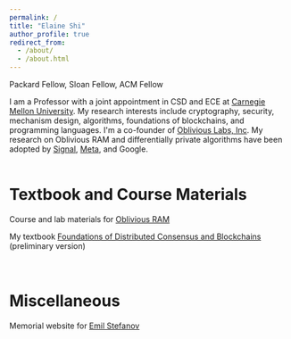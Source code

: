 ```yaml
---
permalink: /
title: "Elaine Shi"
author_profile: true
redirect_from: 
  - /about/
  - /about.html
---
```


Packard Fellow, Sloan Fellow, ACM Fellow


I am a Professor with a joint appointment in CSD and ECE at [Carnegie Mellon University](https://cmu.edu). My research interests include cryptography, security, mechanism design, algorithms, foundations of blockchains, and programming languages. I'm a co-founder of [Oblivious Labs, Inc](https://obliviouslabs.com). My research on Oblivious RAM and differentially private algorithms have been adopted by [Signal](https://signal.org/blog/building-faster-oram/), [Meta](https://github.com/facebook/oram), and Google. 
<br>
<br>

Textbook and Course Materials
======

Course and lab materials for [Oblivious RAM](https://pathoram.jimdofree.com/)

My textbook [Foundations of Distributed Consensus and Blockchains](https://www.distributedconsensus.net/) (preliminary version)
<br>
<br>
<br>


Miscellaneous
======
Memorial website for [Emil Stefanov](http://www.rememberingemil.org/p/first-page.html)



